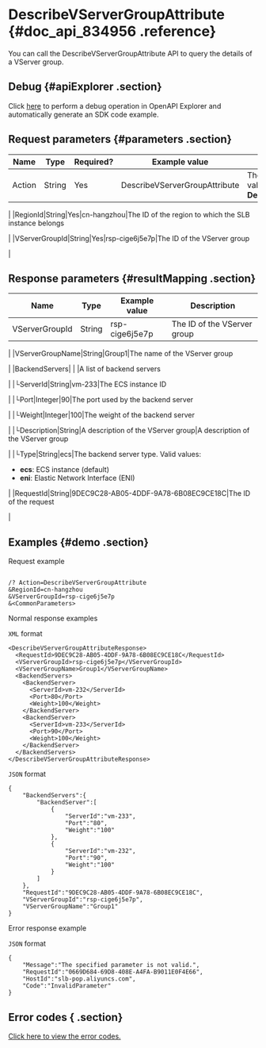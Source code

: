 # DescribeVServerGroupAttribute {#doc_api_834956 .reference}

You can call the DescribeVServerGroupAttribute API to query the details of a VServer group.

## Debug {#apiExplorer .section}

Click [here](https://api.aliyun.com/#product=Slb&api=DescribeVServerGroupAttribute) to perform a debug operation in OpenAPI Explorer and automatically generate an SDK code example.

## Request parameters {#parameters .section}

|Name|Type|Required?|Example value|Description|
|----|----|---------|-------------|-----------|
|Action|String|Yes|DescribeVServerGroupAttribute|The action to perform. Valid value: **DescribeVServerGroupAttribute**

 |
|RegionId|String|Yes|cn-hangzhou|The ID of the region to which the SLB instance belongs

 |
|VServerGroupId|String|Yes|rsp-cige6j5e7p|The ID of the VServer group

 |

## Response parameters {#resultMapping .section}

|Name|Type|Example value|Description|
|----|----|-------------|-----------|
|VServerGroupId|String|rsp-cige6j5e7p|The ID of the VServer group

 |
|VServerGroupName|String|Group1|The name of the VServer group

 |
|BackendServers| | |A list of backend servers

 |
|└ServerId|String|vm-233|The ECS instance ID

 |
|└Port|Integer|90|The port used by the backend server

 |
|└Weight|Integer|100|The weight of the backend server

 |
|└Description|String|A description of the VServer group|A description of the VServer group

 |
|└Type|String|ecs|The backend server type. Valid values:

 -   **ecs**: ECS instance \(default\)
-   **eni**: Elastic Network Interface \(ENI\)

 |
|RequestId|String|9DEC9C28-AB05-4DDF-9A78-6B08EC9CE18C|The ID of the request

 |

## Examples {#demo .section}

Request example

``` {#request_demo}

/? Action=DescribeVServerGroupAttribute
&RegionId=cn-hangzhou
&VServerGroupId=rsp-cige6j5e7p
&<CommonParameters>

```

Normal response examples

`XML` format

``` {#xml_return_success_demo}
<DescribeVServerGroupAttributeResponse>
  <RequestId>9DEC9C28-AB05-4DDF-9A78-6B08EC9CE18C</RequestId>
  <VServerGroupId>rsp-cige6j5e7p</VServerGroupId>
  <VServerGroupName>Group1</VServerGroupName>
  <BackendServers>
    <BackendServer>
      <ServerId>vm-232</ServerId>
      <Port>80</Port>
      <Weight>100</Weight>
    </BackendServer>
    <BackendServer>
      <ServerId>vm-233</ServerId>
      <Port>90</Port>
      <Weight>100</Weight>
    </BackendServer>
  </BackendServers>
</DescribeVServerGroupAttributeResponse>

```

`JSON` format

``` {#json_return_success_demo}
{
	"BackendServers":{
		"BackendServer":[
			{
				"ServerId":"vm-233",
				"Port":"80",
				"Weight":"100"
			},
			{
				"ServerId":"vm-232",
				"Port":"90",
				"Weight":"100"
			}
		]
	},
	"RequestId":"9DEC9C28-AB05-4DDF-9A78-6B08EC9CE18C",
	"VServerGroupId":"rsp-cige6j5e7p",
	"VServerGroupName":"Group1"
}
```

Error response example

`JSON` format

``` {#json_return_failed_demo}
{
	"Message":"The specified parameter is not valid.",
	"RequestId":"0669D684-69D8-408E-A4FA-B9011E0F4E66",
	"HostId":"slb-pop.aliyuncs.com",
	"Code":"InvalidParameter"
}
```

## Error codes { .section}

[Click here to view the error codes.](https://error-center.aliyun.com/status/product/Slb)

